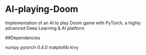 # AI-playing-Doom

 Implementation of an AI to play Doom game with PyTorch, a highly advanced Deep Learning & AI platform.

##Dependencies

numpy
pytorch 0.4.0
matplotlib
kivy

